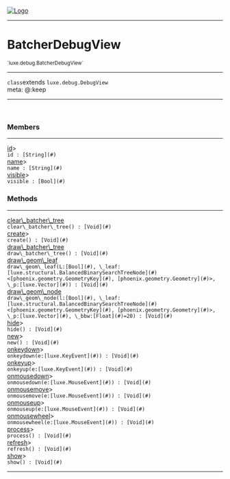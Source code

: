 
[![Logo](../../../images/logo.png)](../../../api/index.html)

---



<h1>BatcherDebugView</h1>
<small>`luxe.debug.BatcherDebugView`</small>



---

`class`extends <code><span>luxe.debug.DebugView</span></code>
<span class="meta">
<br/>meta: @:keep
</span>


---


&nbsp;
&nbsp;






<h3>Members</h3> <hr/><span class="member apipage">
                <a name="id"><a class="lift" href="#id">id</a></a><a title="inherited from luxe.debug.DebugView" class="tooltip inherited">&gt;</a><div class="clear"></div>
                <code class="signature apipage">id : [String](#)</code><br/></span>
            <span class="small_desc_flat"></span><span class="member apipage">
                <a name="name"><a class="lift" href="#name">name</a></a><a title="inherited from luxe.debug.DebugView" class="tooltip inherited">&gt;</a><div class="clear"></div>
                <code class="signature apipage">name : [String](#)</code><br/></span>
            <span class="small_desc_flat"></span><span class="member apipage">
                <a name="visible"><a class="lift" href="#visible">visible</a></a><a title="inherited from luxe.debug.DebugView" class="tooltip inherited">&gt;</a><div class="clear"></div>
                <code class="signature apipage">visible : [Bool](#)</code><br/></span>
            <span class="small_desc_flat"></span>





<h3>Methods</h3> <hr/><span class="method apipage">
            <a name="clear_batcher_tree"><a class="lift" href="#clear_batcher_tree">clear\_batcher\_tree</a></a><div class="clear"></div>
            <code class="signature apipage">clear\_batcher\_tree() : [Void](#)</code><br/><span class="small_desc_flat"></span>
        </span>
    <span class="method apipage">
            <a name="create"><a class="lift" href="#create">create</a></a><a title="inherited from luxe.debug.DebugView" class="tooltip inherited">&gt;</a><div class="clear"></div>
            <code class="signature apipage">create() : [Void](#)</code><br/><span class="small_desc_flat"></span>
        </span>
    <span class="method apipage">
            <a name="draw_batcher_tree"><a class="lift" href="#draw_batcher_tree">draw\_batcher\_tree</a></a><div class="clear"></div>
            <code class="signature apipage">draw\_batcher\_tree() : [Void](#)</code><br/><span class="small_desc_flat"></span>
        </span>
    <span class="method apipage">
            <a name="draw_geom_leaf"><a class="lift" href="#draw_geom_leaf">draw\_geom\_leaf</a></a><div class="clear"></div>
            <code class="signature apipage">draw\_geom\_leaf(L:[Bool](#)<span></span>, \_leaf:[luxe.structural.BalancedBinarySearchTreeNode](#)&lt;[phoenix.geometry.GeometryKey](#), [phoenix.geometry.Geometry](#)&gt;<span></span>, \_p:[luxe.Vector](#)<span></span>) : [Void](#)</code><br/><span class="small_desc_flat"></span>
        </span>
    <span class="method apipage">
            <a name="draw_geom_node"><a class="lift" href="#draw_geom_node">draw\_geom\_node</a></a><div class="clear"></div>
            <code class="signature apipage">draw\_geom\_node(l:[Bool](#)<span></span>, \_leaf:[luxe.structural.BalancedBinarySearchTreeNode](#)&lt;[phoenix.geometry.GeometryKey](#), [phoenix.geometry.Geometry](#)&gt;<span></span>, \_p:[luxe.Vector](#)<span></span>, \_bbw:[Float](#)<span>=20</span>) : [Void](#)</code><br/><span class="small_desc_flat"></span>
        </span>
    <span class="method apipage">
            <a name="hide"><a class="lift" href="#hide">hide</a></a><a title="inherited from luxe.debug.DebugView" class="tooltip inherited">&gt;</a><div class="clear"></div>
            <code class="signature apipage">hide() : [Void](#)</code><br/><span class="small_desc_flat"></span>
        </span>
    <span class="method apipage">
            <a name="new"><a class="lift" href="#new">new</a></a><a title="inherited from luxe.debug.DebugView" class="tooltip inherited">&gt;</a><div class="clear"></div>
            <code class="signature apipage">new() : [Void](#)</code><br/><span class="small_desc_flat"></span>
        </span>
    <span class="method apipage">
            <a name="onkeydown"><a class="lift" href="#onkeydown">onkeydown</a></a><a title="inherited from luxe.debug.DebugView" class="tooltip inherited">&gt;</a><div class="clear"></div>
            <code class="signature apipage">onkeydown(e:[luxe.KeyEvent](#)<span></span>) : [Void](#)</code><br/><span class="small_desc_flat"></span>
        </span>
    <span class="method apipage">
            <a name="onkeyup"><a class="lift" href="#onkeyup">onkeyup</a></a><a title="inherited from luxe.debug.DebugView" class="tooltip inherited">&gt;</a><div class="clear"></div>
            <code class="signature apipage">onkeyup(e:[luxe.KeyEvent](#)<span></span>) : [Void](#)</code><br/><span class="small_desc_flat"></span>
        </span>
    <span class="method apipage">
            <a name="onmousedown"><a class="lift" href="#onmousedown">onmousedown</a></a><a title="inherited from luxe.debug.DebugView" class="tooltip inherited">&gt;</a><div class="clear"></div>
            <code class="signature apipage">onmousedown(e:[luxe.MouseEvent](#)<span></span>) : [Void](#)</code><br/><span class="small_desc_flat"></span>
        </span>
    <span class="method apipage">
            <a name="onmousemove"><a class="lift" href="#onmousemove">onmousemove</a></a><a title="inherited from luxe.debug.DebugView" class="tooltip inherited">&gt;</a><div class="clear"></div>
            <code class="signature apipage">onmousemove(e:[luxe.MouseEvent](#)<span></span>) : [Void](#)</code><br/><span class="small_desc_flat"></span>
        </span>
    <span class="method apipage">
            <a name="onmouseup"><a class="lift" href="#onmouseup">onmouseup</a></a><a title="inherited from luxe.debug.DebugView" class="tooltip inherited">&gt;</a><div class="clear"></div>
            <code class="signature apipage">onmouseup(e:[luxe.MouseEvent](#)<span></span>) : [Void](#)</code><br/><span class="small_desc_flat"></span>
        </span>
    <span class="method apipage">
            <a name="onmousewheel"><a class="lift" href="#onmousewheel">onmousewheel</a></a><a title="inherited from luxe.debug.DebugView" class="tooltip inherited">&gt;</a><div class="clear"></div>
            <code class="signature apipage">onmousewheel(e:[luxe.MouseEvent](#)<span></span>) : [Void](#)</code><br/><span class="small_desc_flat"></span>
        </span>
    <span class="method apipage">
            <a name="process"><a class="lift" href="#process">process</a></a><a title="inherited from luxe.debug.DebugView" class="tooltip inherited">&gt;</a><div class="clear"></div>
            <code class="signature apipage">process() : [Void](#)</code><br/><span class="small_desc_flat"></span>
        </span>
    <span class="method apipage">
            <a name="refresh"><a class="lift" href="#refresh">refresh</a></a><a title="inherited from luxe.debug.DebugView" class="tooltip inherited">&gt;</a><div class="clear"></div>
            <code class="signature apipage">refresh() : [Void](#)</code><br/><span class="small_desc_flat"></span>
        </span>
    <span class="method apipage">
            <a name="show"><a class="lift" href="#show">show</a></a><a title="inherited from luxe.debug.DebugView" class="tooltip inherited">&gt;</a><div class="clear"></div>
            <code class="signature apipage">show() : [Void](#)</code><br/><span class="small_desc_flat"></span>
        </span>
    






---

&nbsp;
&nbsp;
&nbsp;
&nbsp;